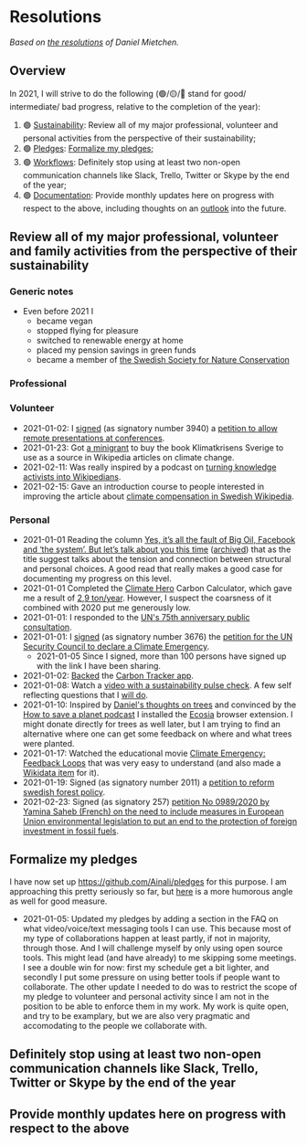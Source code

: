 # Resolutions

*Based on [the resolutions](https://github.com/Daniel-Mietchen/ideas/blob/master/new-year-resolutions/2020.md) of Daniel Mietchen.*

## Overview

In 2021, I will strive to do the following (🟢/🟡/🔴 stand for good/ intermediate/ bad progress, relative to the completion of the year):

1. 🟢 [Sustainability](#review-all-of-my-major-professional-volunteer-and-personal-activities-from-the-perspective-of-their-sustainability): Review all of my major professional, volunteer and personal activities from the perspective of their sustainability;
1. 🟢 [Pledges](#formalize-my-pledges): [Formalize my pledges](https://github.com/Ainali/pledges);
1. 🟢 [Workflows](#definitely-stop-using-at-least-two-non-open-communication-channels-like-slack-trello-twitter-or-skype-by-the-end-of-the-year): Definitely stop using at least two non-open communication channels like Slack, Trello, Twitter or Skype by the end of the year;
1. 🟢 [Documentation](#provide-monthly-updates-here-on-progress-with-respect-to-the-above): Provide monthly updates here on progress with respect to the above, including thoughts on an [outlook](#outlook) into the future.

## Review all of my major professional, volunteer and family activities from the perspective of their sustainability

### Generic notes

- Even before 2021 I 
   - became vegan
   - stopped flying for pleasure
   - switched to renewable energy at home
   - placed my pension savings in green funds
   - became a member of [the Swedish Society for Nature Conservation](https://www.naturskyddsforeningen.se/)

### Professional

### Volunteer

- 2021-01-02: I [signed](https://twitter.com/Jan_Ainali/status/1345269648607113216) (as signatory number 3940) a [petition to allow remote presentations at conferences](http://chng.it/dHGGM29R5n).
- 2021-01-23: Got [a minigrant](https://se.wikimedia.org/wiki/%C3%84mne:W1zsd3zo52u4fbf3) to buy the book Klimatkrisens Sverige to use as a source in Wikipedia articles on climate change.
- 2021-02-11: Was really inspired by a podcast on [turning knowledge activists into Wikipedians](https://headstuffpodcasts.com/episode/building-a-sustainable-wikipedia).
- 2021-02-15: Gave an introduction course to people interested in improving the article about [climate compensation in Swedish Wikipedia](https://sv.wikipedia.org/wiki/Klimatkompensation).

### Personal

- 2021-01-01 Reading the column [Yes, it’s all the fault of Big Oil, Facebook and ‘the system’. But let’s talk about you this time](https://thecorrespondent.com/796/yes-its-all-the-fault-of-big-oil-facebook-and-the-system-but-lets-talk-about-you-this-time/105316520056-9134847d) ([archived](https://web.archive.org/web/20210101075435/https://thecorrespondent.com/796/yes-its-all-the-fault-of-big-oil-facebook-and-the-system-but-lets-talk-about-you-this-time/105316520056-9134847d)) that as the title suggest talks about the tension and connection between structural and personal choices. A good read that really makes a good case for documenting my progress on this level.
- 2021-01-01 Completed the [Climate Hero](https://climatehero.me/) Carbon Calculator, which gave me a result of [2,9 ton/year](https://climatehero.me/thank-you/?id=Jan_2.4). However, I suspect the coarsness of it combined with 2020 put me generously low.
- 2021-01-01: I responded to the [UN's 75th anniversary public consultation](https://un75.online/).
- 2021-01-01: I [signed](https://twitter.com/Jan_Ainali/status/1345129415060152322) (as signatory number 3676) the [petition for the UN Security Council to declare a Climate Emergency](https://www.now.world/global_climate_emergency).
   - 2021-01-05 Since I signed, more than 100 persons have signed up with the link I have been sharing.
- 2021-01-02: [Backed](https://twitter.com/Jan_Ainali/status/1345389669891104769) the [Carbon Tracker app](https://play.google.com/store/apps/details?id=com.silvergruppen.carbontracker).
- 2021-01-08: Watch a [video with a sustainability pulse check](https://www.youtube.com/watch?v=60cYtH_PUoA). A few self reflecting questions that I [will do](https://github.com/Ainali/ideas/issues/23).
- 2021-01-10: Inspired by [Daniel's thoughts on trees](https://github.com/Daniel-Mietchen/ideas/blob/master/new-year-resolutions/2020.md#family) and convinced by the [How to save a planet podcast](https://gimletmedia.com/shows/howtosaveaplanet/brhlrdr/answering-your-treemail-and-nuclear) I installed the [Ecosia](https://www.ecosia.org/) browser extension. I might donate directly for trees as well later, but I am trying to find an alternative where one can get some feedback on where and what trees were planted.
- 2021-01-17: Watched the educational movie [Climate Emergency: Feedback Loops](https://feedbackloopsclimate.com/) that was very easy to understand (and also made a [Wikidata item](https://www.wikidata.org/wiki/Q104875641) for it).
- 2021-01-19: Signed (as signatory number 2011) a [petition to reform swedish forest policy](https://tystskog.naturskyddsforeningen.se/).
- 2021-02-23: Signed (as signatory 257) [petition No 0989/2020 by Yamina Saheb (French) on the need to include measures in European Union environmental legislation to put an end to the protection of foreign investment in fossil fuels](https://www.europarl.europa.eu/petitions/en/petition/content/0989%252F2020/html/Including+in+the+EU+Climate+law+provisions+to+end++protection+of+foreign+investment+in+fossil+fuels+). 

## Formalize my pledges

I have now set up https://github.com/Ainali/pledges for this purpose. I am approaching this pretty seriously so far, but [here](https://twitter.com/threadreaderapp/status/1225469483432783872) is a more humorous angle as well for good measure.

- 2021-01-05: Updated my pledges by adding a section in the FAQ on what video/voice/text messaging tools I can use. This because most of my type of collaborations happen at least partly, if not in majority, through those. And I will challenge myself by only using open source tools. This might lead (and have already) to me skipping some meetings. I see a double win for now: first my schedule get a bit lighter, and secondly I put some pressure on using better tools if people want to collaborate. The other update I needed to do was to restrict the scope of my pledge to volunteer and personal activity since I am not in the position to be able to enforce them in my work. My work is quite open, and try to be examplary, but we are also very pragmatic and accomodating to the people we collaborate with.

## Definitely stop using at least two non-open communication channels like Slack, Trello, Twitter or Skype by the end of the year


## Provide monthly updates here on progress with respect to the above


